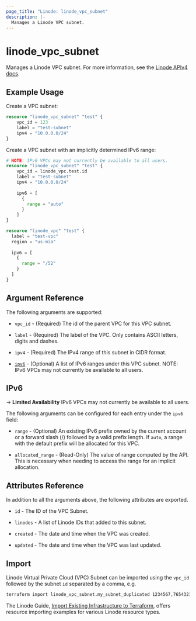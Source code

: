 ```yaml
---
page_title: "Linode: linode_vpc_subnet"
description: |-
  Manages a Linode VPC subnet.
---
```


# linode\_vpc\_subnet

Manages a Linode VPC subnet.
For more information, see the [Linode APIv4 docs](https://techdocs.akamai.com/linode-api/reference/post-vpc-subnet).

## Example Usage

Create a VPC subnet:

```terraform
resource "linode_vpc_subnet" "test" {
    vpc_id = 123
    label = "test-subnet"
    ipv4 = "10.0.0.0/24"
}
```

Create a VPC subnet with an implicitly determined IPv6 range:

```terraform
# NOTE: IPv6 VPCs may not currently be available to all users.
resource "linode_vpc_subnet" "test" {
    vpc_id = linode_vpc.test.id
    label = "test-subnet"
    ipv4 = "10.0.0.0/24"
  
    ipv6 = [
      {
        range = "auto"
      }
    ]
}

resource "linode_vpc" "test" {
  label = "test-vpc"
  region = "us-mia"
  
  ipv6 = [
    {
      range = "/52"
    }
  ]
}
```

## Argument Reference

The following arguments are supported:

* `vpc_id` - (Required) The id of the parent VPC for this VPC subnet.

* `label` - (Required) The label of the VPC. Only contains ASCII letters, digits and dashes.

* `ipv4` - (Required) The IPv4 range of this subnet in CIDR format.

* [`ipv6`](#ipv6) - (Optional) A list of IPv6 ranges under this VPC subnet. NOTE: IPv6 VPCs may not currently be available to all users.

## IPv6

-> **Limited Availability** IPv6 VPCs may not currently be available to all users.

The following arguments can be configured for each entry under the `ipv6` field:

* `range` - (Optional) An existing IPv6 prefix owned by the current account or a forward slash (/) followed by a valid prefix length. If `auto`, a range with the default prefix will be allocated for this VPC.

* `allocated_range` - (Read-Only) The value of range computed by the API. This is necessary when needing to access the range for an implicit allocation.

## Attributes Reference

In addition to all the arguments above, the following attributes are exported.

* `id` - The ID of the VPC Subnet.

* `linodes` - A list of Linode IDs that added to this subnet.

* `created` - The date and time when the VPC was created.

* `updated` - The date and time when the VPC was last updated.

## Import

Linode Virtual Private Cloud (VPC) Subnet can be imported using the `vpc_id` followed by the subnet `id` separated by a comma, e.g.

```sh
terraform import linode_vpc_subnet.my_subnet_duplicated 1234567,7654321
```

The Linode Guide, [Import Existing Infrastructure to Terraform](https://www.linode.com/docs/applications/configuration-management/import-existing-infrastructure-to-terraform/), offers resource importing examples for various Linode resource types.
